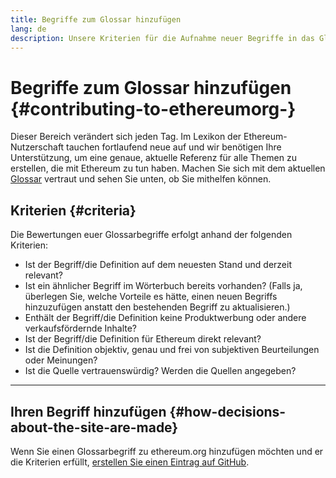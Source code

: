 ```yaml
---
title: Begriffe zum Glossar hinzufügen
lang: de
description: Unsere Kriterien für die Aufnahme neuer Begriffe in das Glossar von ethereum.org
---
```


# Begriffe zum Glossar hinzufügen {#contributing-to-ethereumorg-}

Dieser Bereich verändert sich jeden Tag. Im Lexikon der Ethereum-Nutzerschaft tauchen fortlaufend neue auf und wir benötigen Ihre Unterstützung, um eine genaue, aktuelle Referenz für alle Themen zu erstellen, die mit Ethereum zu tun haben. Machen Sie sich mit dem aktuellen [Glossar](/glossary/) vertraut und sehen Sie unten, ob Sie mithelfen können.

## Kriterien {#criteria}

Die Bewertungen euer Glossarbegriffe erfolgt anhand der folgenden Kriterien:

- Ist der Begriff/die Definition auf dem neuesten Stand und derzeit relevant?
- Ist ein ähnlicher Begriff im Wörterbuch bereits vorhanden? (Falls ja, überlegen Sie, welche Vorteile es hätte, einen neuen Begriffs hinzuzufügen anstatt den bestehenden Begriff zu aktualisieren.)
- Enthält der Begriff/die Definition keine Produktwerbung oder andere verkaufsfördernde Inhalte?
- Ist der Begriff/die Definition für Ethereum direkt relevant?
- Ist die Definition objektiv, genau und frei von subjektiven Beurteilungen oder Meinungen?
- Ist die Quelle vertrauenswürdig? Werden die Quellen angegeben?

---

## Ihren Begriff hinzufügen {#how-decisions-about-the-site-are-made}

Wenn Sie einen Glossarbegriff zu ethereum.org hinzufügen möchten und er die Kriterien erfüllt, [erstellen Sie einen Eintrag auf GitHub](https://github.com/ethereum/ethereum-org-website/issues/new?template=suggest_glossary_term.md).
